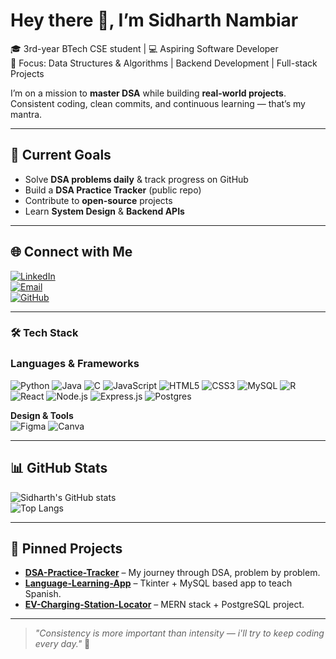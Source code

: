 # Hey there 👋, I’m Sidharth Nambiar  

🎓 3rd-year BTech CSE student | 💻 Aspiring Software Developer  
📍 Focus: Data Structures & Algorithms | Backend Development | Full-stack Projects  

I’m on a mission to **master DSA** while building **real-world projects**.  
Consistent coding, clean commits, and continuous learning — that’s my mantra.  

---

## 🚀 Current Goals
- Solve **DSA problems daily** & track progress on GitHub
- Build a **DSA Practice Tracker** (public repo)
- Contribute to **open-source** projects
- Learn **System Design** & **Backend APIs**

---

## 🌐 Connect with Me
[![LinkedIn](https://img.shields.io/badge/LinkedIn-0077B5?style=flat&logo=linkedin&logoColor=white)](https://linkedin.com/in/your-linkedin)  
[![Email](https://img.shields.io/badge/Email-D14836?style=flat&logo=gmail&logoColor=white)](mailto:your-email@gmail.com)  
[![GitHub](https://img.shields.io/badge/GitHub-000?style=flat&logo=github&logoColor=white)](https://github.com/SIDHARTH-NAMBIAR)  

---
### 🛠️ Tech Stack

### Languages & Frameworks

![Python](https://img.shields.io/badge/Python-3776AB?style=for-the-badge&logo=python&logoColor=white)
![Java](https://img.shields.io/badge/Java-007396?style=for-the-badge&logo=java&logoColor=white)
![C](https://img.shields.io/badge/C-A8B9CC?style=for-the-badge&logo=c&logoColor=black)
![JavaScript](https://img.shields.io/badge/JavaScript-F7DF1E?style=for-the-badge&logo=javascript&logoColor=black)
![HTML5](https://img.shields.io/badge/HTML5-E34F26?style=for-the-badge&logo=html5&logoColor=white)
![CSS3](https://img.shields.io/badge/CSS3-1572B6?style=for-the-badge&logo=css3&logoColor=white)
![MySQL](https://img.shields.io/badge/MySQL-4479A1?style=for-the-badge&logo=mysql&logoColor=white)
![R](https://img.shields.io/badge/R-276DC3?style=for-the-badge&logo=r&logoColor=white)
![React](https://img.shields.io/badge/React-20232A?style=for-the-badge&logo=react&logoColor=61DAFB)
![Node.js](https://img.shields.io/badge/Node.js-339933?style=for-the-badge&logo=nodedotjs&logoColor=white)
![Express.js](https://img.shields.io/badge/Express.js-000000?style=for-the-badge&logo=express&logoColor=white)
![Postgres](https://img.shields.io/badge/Postgres-4169E1?style=for-the-badge&logo=postgresql&logoColor=white)


**Design & Tools**  
![Figma](https://img.shields.io/badge/Figma-F24E1E?style=for-the-badge&logo=figma&logoColor=white)
![Canva](https://img.shields.io/badge/Canva-00C4CC?style=for-the-badge&logo=canva&logoColor=white)

---


## 📊 GitHub Stats
![Sidharth's GitHub stats](https://github-readme-stats.vercel.app/api?username=SIDHARTH-NAMBIAR&show_icons=true&theme=radical)  
![Top Langs](https://github-readme-stats.vercel.app/api/top-langs/?username=SIDHARTH-NAMBIAR&layout=compact&theme=radical)  

---

## 📌 Pinned Projects
- [**DSA-Practice-Tracker**](https://github.com/SIDHARTH-NAMBIAR/DSA-Practice-Tracker) – My journey through DSA, problem by problem.
- [**Language-Learning-App**](https://github.com/SIDHARTH-NAMBIAR/Linguify) – Tkinter + MySQL based app to teach Spanish.
- [**EV-Charging-Station-Locator**](https://github.com/SIDHARTH-NAMBIAR/EV-Station-Locator) – MERN stack + PostgreSQL project.

---

> _"Consistency is more important than intensity — i'll try to keep coding every day."_ 🚀
